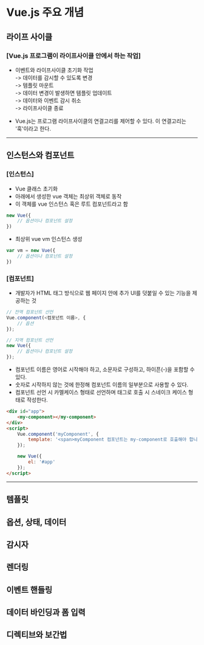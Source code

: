 # Vue.js 주요 개념

## 라이프 사이클
### [Vue.js 프로그램이 라이프사이클 안에서 하는 작업]
- 이벤트와 라이프사이클 초기화 작업  
-> 데이터를 감시할 수 있도록 변경   
-> 템플릿 마운트   
-> 데이터 변경이 발생하면 템플릿 업데이트  
-> 데이터와 이벤트 감시 취소  
-> 라이프사이클 종료

- Vue.js는 프로그램 라이프사이클의 연결고리를 제어할 수 있다. 이 연결고리는 '훅'이라고 한다.
---
## 인스턴스와 컴포넌트
### [인스턴스]
- Vue 클래스 초기화
- 아래에서 생성한 vue 객체는 최상위 객체로 동작
- 이 객체를 vue 인스턴스 혹은 루트 컴포넌트라고 함
```javascript
new Vue({
    // 옵션이나 컴포넌트 설정
})
```

- 최상위 vue vm 인스턴스 생성
```javascript
var vm = new Vue({
    // 옵션이나 컴포넌트 설정
})
```

### [컴포넌트]
- 개발자가 HTML 태그 방식으로 웹 페이지 안에 추가 UI를 덧붙일 수 있는 기능을 제공하는 것
```javascript
// 전역 컴포넌트 선언
Vue.component(<컴포넌트 이름>, {
    // 옵션
});

// 지역 컴포넌트 선언
new Vue({
    // 옵션이나 컴포넌트 설정
});
```

- 컴포넌트 이름은 영어로 시작해야 하고, 소문자로 구성하고, 하이픈(-)을 포함할 수 있다.
- 숫자로 시작하지 않는 것에 한정해 컴포넌트 이름의 일부분으로 사용할 수 있다.
- 컴포넌트 선언 시 카멜케이스 형태로 선언하며 태그로 호출 시 스네이크 케이스 형태로 작성한다.
```html
<div id="app">
    <my-component></my-component>
</div>
<script>
    Vue.component('myComponent', {
        template: '<span>myComponent 컴포넌트는 my-component로 호출해야 합니다.</span>'
    });

    new Vue({
        el: '#app'
    });
</script>
```

---
## 템플릿

## 옵션, 상태, 데이터

## 감시자

## 렌더링

## 이벤트 핸들링

## 데이터 바인딩과 폼 입력

## 디렉티브와 보간법

